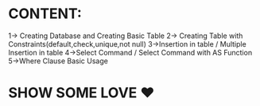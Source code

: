 

# CONTENT:
1-> Creating Database and Creating Basic Table
2-> Creating Table with Constraints(default,check,unique,not null)
3->Insertion in table / Multiple Insertion in table
4->Select Command / Select Command with AS Function
5->Where Clause Basic Usage

# SHOW SOME LOVE ♥️
